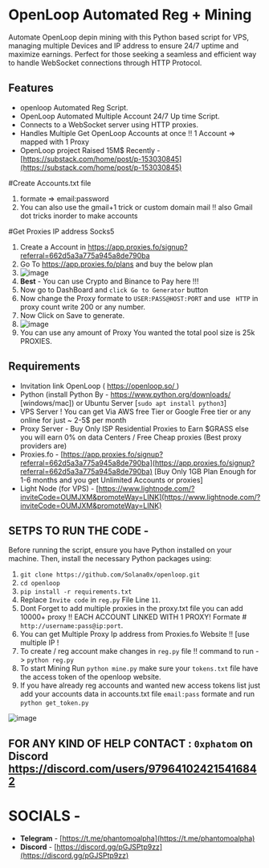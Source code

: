 # OpenLoop Automated Reg + Mining

Automate OpenLoop depin mining with this Python based script for VPS, managing multiple Devices and IP address to ensure 24/7 uptime and maximize earnings. Perfect for those seeking a seamless and efficient way to handle WebSocket connections through HTTP Protocol.

## Features

- openloop Automated Reg Script.
- OpenLoop Automated Multiple Account 24/7 Up time Script.
- Connects to a WebSocket server using HTTP proxies.
- Handles Multiple Get OpenLoop Accounts at once !! 1 Account => mapped with 1 Proxy
- OpenLoop project Raised 15M$ Recently - [https://substack.com/home/post/p-153030845](https://substack.com/home/post/p-153030845)

#Create Accounts.txt file

1. formate => email:password
2. You can also use the gmail+1 trick or custom domain mail !! also Gmail dot tricks inorder to make accounts

#Get Proxies IP address Socks5 

1. Create a Account in https://app.proxies.fo/signup?referral=662d5a3a775a945a8de790ba
2. Go To https://app.proxies.fo/plans and buy the below plan
3. ![image](https://github.com/user-attachments/assets/5453eabd-0a09-49f7-b004-1ca4617b9f8a)
4. **Best** - You can use Crypto and Binance to Pay here !!!
5. Now go to DashBoard and `click Go to Generator` button
6. Now change the Proxy formate to ` USER:PASS@HOST:PORT ` and use ` HTTP` in proxy count write 200 or any number.
7. Now Click on Save to generate.
8. ![image](https://github.com/user-attachments/assets/010753b5-1112-48c0-9a40-6b00189abd10)
9. You can use any amount of Proxy You wanted the total pool size is 25k PROXIES.

## Requirements

- Invitation link OpenLoop ( [https://openloop.so/ ](https://openloop.so/))
- Python (install Python By - https://www.python.org/downloads/ [windows/mac]) or Ubuntu Server [`sudo apt install python3`]
- VPS Server ! You can get Via AWS free Tier or Google Free tier or any online for just ~ 2-5$ per month
- Proxy Server - Buy Only ISP Residential Proxies to Earn $GRASS else you will earn 0% on data Centers / Free Cheap proxies (Best proxy providers are)
- Proxies.fo -  [https://app.proxies.fo/signup?referral=662d5a3a775a945a8de790ba](https://app.proxies.fo/signup?referral=662d5a3a775a945a8de790ba) [Buy Only 1GB Plan Enough for 1-6 months and you get Unlimited Accounts or proxies]
- Light Node (for VPS) - [https://www.lightnode.com/?inviteCode=OUMJXM&promoteWay=LINK](https://www.lightnode.com/?inviteCode=OUMJXM&promoteWay=LINK)
  
## SETPS TO RUN THE CODE -

Before running the script, ensure you have Python installed on your machine. Then, install the necessary Python packages using:

1. ``` git clone https://github.com/Solana0x/openloop.git ```
2. ``` cd openloop ```
3. ``` pip install -r requirements.txt ```
4. Replace `Invite code` in `reg.py` File Line ```11```.
6. Dont Forget to add multiple proxies in the proxy.txt file you can add 10000+ proxy !! EACH ACCOUNT LINKED WITH 1 PROXY! Formate # `http://username:pass@ip:port`.
7. You can get Multiple Proxy Ip address from Proxies.fo Website !! [use multiple IP !
8. To create / reg account make changes in `reg.py` file !! command to run -> `python reg.py`
9. To start Mining Run `python mine.py` make sure your `tokens.txt` file have the access token of the openloop website.
10. If you have already reg accounts and wanted new access tokens list just add your accounts data in accounts.txt file  `email:pass` formate and run `python get_token.py`

![image](https://github.com/user-attachments/assets/a2350548-f56a-4905-a7a9-b83484b1a8d1)

## FOR ANY KIND OF HELP CONTACT : ` 0xphatom ` on Discord  https://discord.com/users/979641024215416842

# SOCIALS -

- **Telegram** - [https://t.me/phantomoalpha](https://t.me/phantomoalpha)
- **Discord** - [https://discord.gg/pGJSPtp9zz](https://discord.gg/pGJSPtp9zz)
